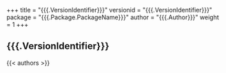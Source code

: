 +++
title = "{{{.VersionIdentifier}}}"
versionid = "{{{.VersionIdentifier}}}"
package = "{{{.Package.PackageName}}}"
author = "{{{.Author}}}"
weight = 1
+++

## {{{.VersionIdentifier}}}

{{< authors >}}
